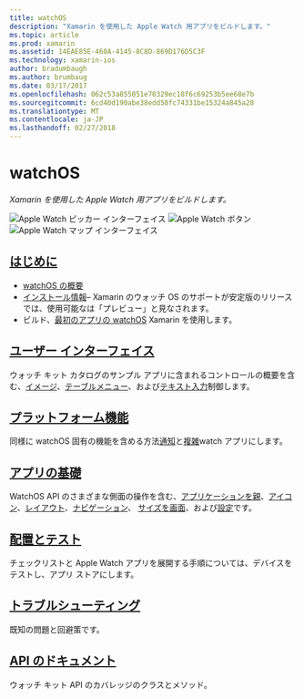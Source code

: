 ```yaml
---
title: watchOS
description: "Xamarin を使用した Apple Watch 用アプリをビルドします。"
ms.topic: article
ms.prod: xamarin
ms.assetid: 14EAE85E-460A-4145-8C8D-869D176D5C3F
ms.technology: xamarin-ios
author: bradumbaugh
ms.author: brumbaug
ms.date: 03/17/2017
ms.openlocfilehash: 062c53a855051e70329ec18f6c69253b5ee68e7b
ms.sourcegitcommit: 6cd40d190abe38edd50fc74331be15324a845a28
ms.translationtype: MT
ms.contentlocale: ja-JP
ms.lasthandoff: 02/27/2018
---
```

# <a name="watchos"></a>watchOS

_Xamarin を使用した Apple Watch 用アプリをビルドします。_

![Apple Watch ピッカー インターフェイス](images/watch1.png) ![Apple Watch ボタン](images/watch2.png) ![Apple Watch マップ インターフェイス](images/watch3.png)

<!-- watch images courtesy of http://infinitapps.com/bezel/ -->

##  <a name="getting-startedioswatchosget-startedindexmd"></a>[はじめに](~/ios/watchos/get-started/index.md)

* [watchOS の概要](~/ios/watchos/get-started/intro-to-watchos.md)
* [インストール情報](~/ios/watchos/get-started/installation.md)– Xamarin のウォッチ OS のサポートが安定版のリリースでは、使用可能なは「プレビュー」と見なされます。
* ビルド、[最初のアプリの watchOS](~/ios/watchos/get-started/hello-watch.md) Xamarin を使用します。

##  <a name="user-interfaceioswatchosuser-interfaceindexmd"></a>[ユーザー インターフェイス](~/ios/watchos/user-interface/index.md)

ウォッチ キット カタログのサンプル アプリに含まれるコントロールの概要を含む、[イメージ](~/ios/watchos/user-interface/image.md)、[テーブル](~/ios/watchos/user-interface/menu.md)[メニュー](~/ios/watchos/user-interface/menu.md)、および[テキスト入力](~/ios/watchos/user-interface/text-input.md)制御します。

## <a name="platform-featuresplatformindexmd"></a>[プラットフォーム機能](platform/index.md)

同様に watchOS 固有の機能を含める方法[通知](~/ios/watchos/platform/notifications.md)と[複雑](~/ios/watchos/platform/complications.md)watch アプリにします。

##  <a name="app-fundamentalsioswatchosapp-fundamentalsindexmd"></a>[アプリの基礎](~/ios/watchos/app-fundamentals/index.md)

WatchOS API のさまざまな側面の操作を含む、[アプリケーションを親](~/ios/watchos/app-fundamentals/parent-app.md)、[アイコン](~/ios/watchos/app-fundamentals/icons.md)、[レイアウト](~/ios/watchos/app-fundamentals/layout.md)、[ナビゲーション](~/ios/watchos/app-fundamentals/navigation.md)、 [サイズを画面](~/ios/watchos/app-fundamentals/screen-sizes.md)、および[設定](~/ios/watchos/app-fundamentals/settings.md)です。

##  <a name="deployment-and-testingioswatchosdeploy-testindexmd"></a>[配置とテスト](~/ios/watchos/deploy-test/index.md)

チェックリストと Apple Watch アプリを展開する手順については、デバイスをテストし、アプリ ストアにします。

##  <a name="troubleshootingioswatchostroubleshootingmd"></a>[トラブルシューティング](~/ios/watchos/troubleshooting.md)

既知の問題と回避策です。

##  <a name="api-documentationhttpsdeveloperxamarincomapinamespacewatchkit"></a>[API のドキュメント](https://developer.xamarin.com/api/namespace/WatchKit/)

ウォッチ キット API のカバレッジのクラスとメソッド。
